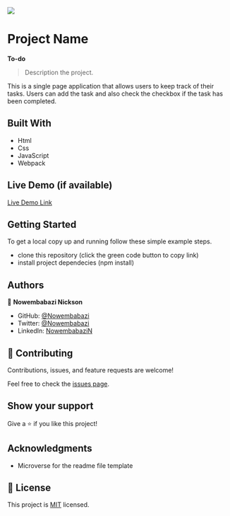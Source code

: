 ![](https://img.shields.io/badge/Microverse-blueviolet)

# Project Name
**To-do**

> Description the project.

This is a single page application that allows users to keep track of their tasks. Users can add the task and also check the checkbox if the task has been completed.


## Built With

- Html
- Css
- JavaScript 
- Webpack

## Live Demo (if available)

[Live Demo Link](https://livedemo.com)


## Getting Started


To get a local copy up and running follow these simple example steps.

- clone this repository (click the green code button to copy link)
- install project dependecies (npm install)

## Authors

👤 **Nowembabazi Nickson**

- GitHub: [@Nowembabazi](https://github.com/githubhandle)
- Twitter: [@Nowembabazi](https://twitter.com/twitterhandle)
- LinkedIn: [NowembabaziN](https://linkedin.com/in/linkedinhandle)


## 🤝 Contributing

Contributions, issues, and feature requests are welcome!

Feel free to check the [issues page](../../issues/).

## Show your support

Give a ⭐️ if you like this project!

## Acknowledgments

- Microverse for the readme file template

## 📝 License

This project is [MIT](./LICENSE) licensed.